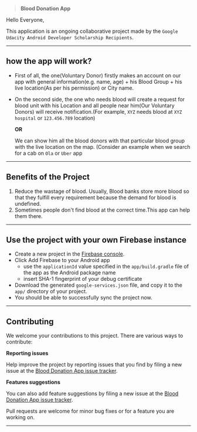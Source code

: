> **Blood Donation App**

Hello Everyone,

This application is an ongoing collaborative project made by the `Google Udacity Android Developer Scholarship Recipients`.

---

## how the app will work?
 * First of all, the one(Voluntary Donor) firstly makes an account on our app with general information(e.g. name, age) + his Blood Group + his live location(As per his permission) or City name.
 * On the second side, the one who needs blood will create a request for blood unit with his Location and all people near him(Our Voluntary Donors) will receive notification.(For example, `XYZ` needs blood at `XYZ hospital` or `123.456.789` location)
 
   **OR**
   
   We can show him all the blood donors with that particular blood group with the live location on the map. (Consider an example when we search for a cab on `Ola` or `Uber` app

---

## Benefits of the Project 

1) Reduce the wastage of blood. Usually, Blood banks store more blood so that they fulfill every requirement because the demand for blood is undefined.
2) Sometimes people don't find blood at the correct time.This app can help them there.

---

## Use the project with your own Firebase instance

* Create a new project in the [Firebase console][1].
* Click Add Firebase to your Android app
   * use the `applicationId` value specified in the `app/build.gradle` file of the app as the Android package name
   * insert SHA-1 fingerprint of your debug certificate
* Download the generated `google-services.json` file, and copy it to the `app/` directory of your project.
* You should be able to successfully sync the project now.
---

## Contributing

We welcome your contributions to this project. There are various ways to contribute:

**Reporting issues**

Help improve the project by reporting issues that you find by filing a new issue at the [Blood Donation App issue tracker][0].

**Features suggestions**

You can also add feature suggestions by filing a new issue at the [Blood Donation App issue tracker][0].

Pull requests are welcome for minor bug fixes or for a feature you are working on.

---

[0]: https://github.com/UdacityAndroidDevScholarship/blood-donation/issues
[1]: https://console.firebase.google.com

